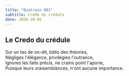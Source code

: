 ```yaml
---
title: "Quatrain 001"
subtitle: Credo du crédule 
date: 2020-10-05
---
```


## Le Credo du crédule

Sur un tas de on-dit, bâtis des théories,   
Négliges l'élégance, privilégies l'outrance,    
Ignores les faits précis, ne crains point l'aporie,   
Puisque leurs vraisemblances, n'ont aucune importance.    